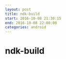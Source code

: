 ```yaml
---
layout: post
title: ndk-build
start: 2016-10-08 21:30:15
end: 2016-10-08 22:00:00
categories: android
---
```


# ndk-build